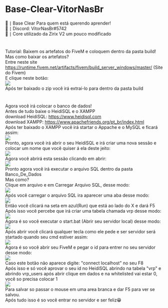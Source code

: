 # Base-Clear-VitorNasBr
🌠 ∣ Base Clear Para quem está querendo aprender!
<br>
🌠 ∣ Discord: VitorNasBr#5742
<br>
🌠 ∣ Core utilizado da Zirix V2 um pouco modificado
#
Tutorial: Baixem os artefatos do FiveM e coloquem dentro da pasta build!
Mas como baixar os artefatos?
<br>
Entre neste site https://runtime.fivem.net/artifacts/fivem/build_server_windows/master/ (Site do Fivem)
<br>
E clique neste  botão: 
<br>
<img src="https://cdn.discordapp.com/attachments/836573854625169468/836573966315421716/unknown.png">
<br>
Após ter baixado o zip você irá extraí-lo para dentro da pasta build
<br>
#
Agora você irá colocar o banco de dados!
<br>
Antes de tudo baixe o HeidiSQL e o XAMPP
<br>
download HeidiSQL: https://www.heidisql.com
<br>
download XAMPP: https://www.apachefriends.org/pt_br/index.html
<br>
Após ter baixado o XAMPP você irá startar o Appache e o MySQL e ficará assim:
<br>
<img src="https://cdn.discordapp.com/attachments/836573854625169468/836575300975853648/unknown.png">
<br>
Pronto, agora você irá abrir o seu HeidiSQL e irá criar uma nova sessão e colocar um nome que você quiser á ela deste jeito:
<br>
<img src="https://cdn.discordapp.com/attachments/836573854625169468/836576362113531964/unknown.png">
<br>
Agora você abrirá esta sessão clicando em abrir:
<br>
<img src="https://cdn.discordapp.com/attachments/836573854625169468/836577041801281626/unknown.png">
<br>
Pronto agora você irá executar o arquivo SQL dentro da pasta Banco_De_Dados
<br>
Mas como?
<br>
Clique em arquivo e em Carregar Arquivo SQL, desse modo:
<br>
<img src="https://cdn.discordapp.com/attachments/836573854625169468/836577635391242290/unknown.png">
<br>
Após você carregar o arquivo SQL ira aparecer uma aba desse modo:
<br>
<img src="https://cdn.discordapp.com/attachments/836573854625169468/836578031870541844/unknown.png">
<br>
Então você clicará na seta em azul(Run) que está ao lado do X e dará F5
<br>
Após isso você percebe que irá criar uma tabela chamada vrp desse modo:
<br>
<img src="https://cdn.discordapp.com/attachments/836573854625169468/836578805341749319/unknown.png">
<br>
Agora é so você executar o start.bat (Abrir seu servidor local) desse modo:
<br>
<img src="https://cdn.discordapp.com/attachments/836573854625169468/836579784384446474/unknown.png">
<br>
Após abrir você clicará qualquer tecla como ele pede e ser servidor será startado quando seu cmd estiver assim:
<br>
<img src="https://cdn.discordapp.com/attachments/836573854625169468/836580096717750312/unknown.png">
<br>
Agora é so você abrir seu FiveM e pegar o id para entrer no seu servidor desse modo:
<br>
<img src="https://cdn.discordapp.com/attachments/836573854625169468/836580486750666762/unknown.png">
<br>
Caso este botão não aparece digite: "connect localhost" no seu F8
<br> 
Após isso e só você aprovar o seu id no HeidiSQL abrindo na tabela "vrp" e abrindo vrp_users após abrir clique em dados e na whitelisted vai estar 0, você so precisa colocar 1
<br>
<img src="https://cdn.discordapp.com/attachments/836573854625169468/836580965610029107/unknown.png">
<br>
Para salvar so passar o mouse em uma area branca e dar F5 para ver se salvou.
<br>
Após tudo isso é so você entrar no servidor e ser feliz😁
